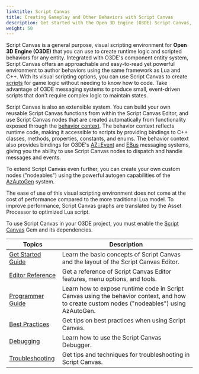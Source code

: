 ```yaml
---
linktitle: Script Canvas
title: Creating Gameplay and Other Behaviors with Script Canvas
description: Get started with the Open 3D Engine (O3DE) Script Canvas, a visual scripting environment to implement runtime logic and scripted behaviors without needing to write code.
weight: 50
---
```


Script Canvas is a general purpose, visual scripting environment for **Open 3D Engine (O3DE)** that you can use to create runtime logic and scripted behaviors for any entity. Integrated with O3DE's component entity system, Script Canvas offers an approachable and easy-to-read yet powerful environment to author behaviors using the same framework as Lua and C++. With its visual scripting options, you can use Script Canvas to create [scripts](/docs/user-guide/appendix/glossary#scripts) for game logic without needing to know how to code. Take advantage of O3DE messaging systems to produce small, event-driven scripts that don't require complex logic to maintain states.

Script Canvas is also an extensible system. You can build your own reusable Script Canvas functions from within the Script Canvas Editor, and use Script Canvas nodes that are created automatically from functionality exposed through the [behavior context](/docs/user-guide/appendix/glossary#behavior-context). The behavior context reflects runtime code, making it accessible to scripts by providing bindings to C++ classes, methods, properties, constants, and enums. The behavior context also provides bindings for O3DE's [AZ::Event](/docs/user-guide/engine/az-event) and [EBus](/docs/user-guide/appendix/glossary#ebus) messaging systems, giving you the ability to use Script Canvas nodes to dispatch and handle messages and events.

To extend Script Canvas even further, you can create your own custom nodes ("nodeables") using the powerful autogen capabilities of the [AzAutoGen](/docs/user-guide/engine/autogen) system.

The ease of use of this visual scripting environment does not come at the cost of performance compared to the more traditional Lua model. To improve performance, Script Canvas graphs are translated by the Asset Processor to optimized Lua script.

To use Script Canvas in your O3DE project, you must enable the [Script Canvas](/docs/user-guide/gems/reference/script/script-canvas) Gem and its dependencies.

| Topics | Description |
| --- | --- |
| [Get Started Guide](get-started/) | Learn the basic concepts of Script Canvas and the layout of the Script Canvas Editor. |
| [Editor Reference](editor-reference/) | Get a reference of Script Canvas Editor features, menu options, and tools. |
| [Programmer Guide](programmer-guide/) | Learn how to expose runtime code in Script Canvas using the behavior context, and how to create custom nodes ("nodeables") using AzAutoGen. |
| [Best Practices](best-practices) | Get tips on best practices when using Script Canvas. |
| [Debugging](debugging) | Learn how to use the Script Canvas Debugger. |
| [Troubleshooting](troubleshooting) | Get tips and techniques for troubleshooting in Script Canvas. |

